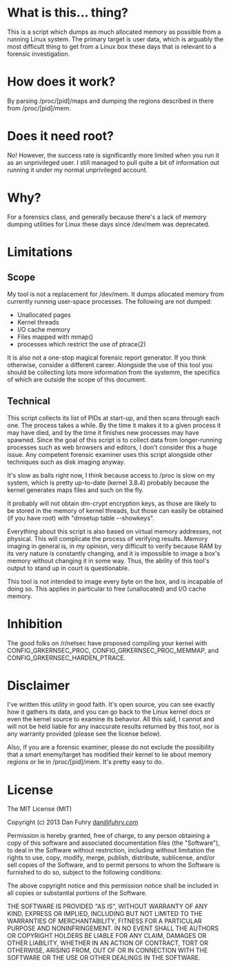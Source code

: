 # What is this... thing?
This is a script which dumps as much allocated memory as possible from a running Linux system. The primary target is user data, which is arguably the most difficult thing to get from a Linux box these days that is relevant to a forensic investigation.

# How does it work?
By parsing /proc/[pid]/maps and dumping the regions described in there from /proc/[pid]/mem.

# Does it need root?
No! However, the success rate is significantly more limited when you run it as an unprivileged user. I still managed to pull quite a bit of information out running it under my normal unprivileged account.

# Why?
For a forensics class, and generally because there's a lack of memory dumping utilities for Linux these days since /dev/mem was deprecated.

# Limitations

## Scope

My tool is not a replacement for /dev/mem. It dumps allocated memory from currently running user-space processes. The following are not dumped:

* Unallocated pages
* Kernel threads
* I/O cache memory
* Files mapped with mmap()
* processes which restrict the use of ptrace(2)

It is also not a one-stop magical forensic report generator. If you think otherwise, consider a different career. Alongside the use of this tool you should be collecting lots more information from the systemm, the specifics of which are outside the scope of this document.

## Technical

This script collects its list of PIDs at start-up, and then scans through each one. The process takes a while. By the time it makes it to a given process it may have died, and by the time it finishes new processes may have spawned. Since the goal of this script is to collect data from longer-running processes such as web browsers and editors, I don't consider this a huge issue. Any competent forensic examiner uses this script alongside other techniques such as disk imaging anyway.

It's slow as balls right now, I think because access to /proc is slow on my system, which is pretty up-to-date (kernel 3.8.4) probably because the kernel generates maps files and such on the fly.

It probably will not obtain dm-crypt encryption keys, as those are likely to be stored in the memory of kernel threads, but those can easily be obtained (if you have root) with "dmsetup table --showkeys".

Everything about this script is also based on virtual memory addresses, not physical. This will complicate the process of verifying results. Memory imaging in general is, in my opinion, very difficult to verify because RAM by its very nature is constantly changing, and it is impossible to image a box's memory without changing it in some way. Thus, the ability of this tool's output to stand up in court is questionable.

This tool is not intended to image every byte on the box, and is incapable of doing so. This applies in particular to free (unallocated) and I/O cache memory.

# Inhibition

The good folks on /r/netsec have proposed compiling your kernel with CONFIG_GRKERNSEC_PROC, CONFIG_GRKERNSEC_PROC_MEMMAP, and CONFIG_GRKERNSEC_HARDEN_PTRACE.

# Disclaimer
I've written this utility in good faith. It's open source, you can see exactly how it gathers its data, and you can go back to the Linux kernel docs or even the kernel source to examine its behavior. All this said, I cannot and will not be held liable for any inaccurate results returned by this tool, nor is any warranty provided (please see the license below).

Also, if you are a forensic examiner, please do not exclude the possibility that a smart enemy/target has modified their kernel to lie about memory regions or lie in /proc/[pid]/mem. It's pretty easy to do.

# License
The MIT License (MIT)

Copyright (c) 2013 Dan Fuhry <dan@fuhry.com>

Permission is hereby granted, free of charge, to any person obtaining a copy of this software and associated documentation files (the "Software"), to deal in the Software without restriction, including without limitation the rights to use, copy, modify, merge, publish, distribute, sublicense, and/or sell copies of the Software, and to permit persons to whom the Software is furnished to do so, subject to the following conditions:

The above copyright notice and this permission notice shall be included in all copies or substantial portions of the Software.

THE SOFTWARE IS PROVIDED "AS IS", WITHOUT WARRANTY OF ANY KIND, EXPRESS OR IMPLIED, INCLUDING BUT NOT LIMITED TO THE WARRANTIES OF MERCHANTABILITY, FITNESS FOR A PARTICULAR PURPOSE AND NONINFRINGEMENT. IN NO EVENT SHALL THE AUTHORS OR COPYRIGHT HOLDERS BE LIABLE FOR ANY CLAIM, DAMAGES OR OTHER LIABILITY, WHETHER IN AN ACTION OF CONTRACT, TORT OR OTHERWISE, ARISING FROM, OUT OF OR IN CONNECTION WITH THE SOFTWARE OR THE USE OR OTHER DEALINGS IN THE SOFTWARE.
